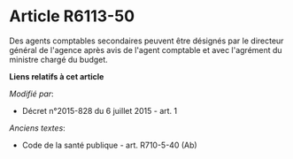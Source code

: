 # Article R6113-50

Des agents comptables secondaires peuvent être désignés par le directeur général de l'agence après avis de l'agent comptable
et avec l'agrément du ministre chargé du budget.

**Liens relatifs à cet article**

_Modifié par_:

  - Décret n°2015-828 du 6 juillet 2015 - art. 1

_Anciens textes_:

  - Code de la santé publique - art. R710-5-40 (Ab)
